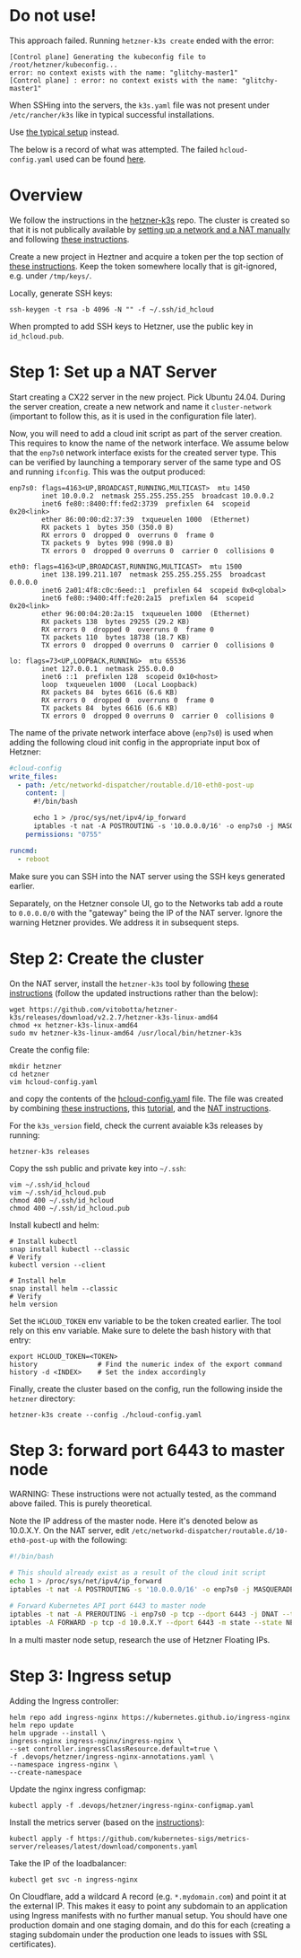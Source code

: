 # Do not use!

This approach failed. Running `hetzner-k3s create` ended with the error:

```text
[Control plane] Generating the kubeconfig file to /root/hetzner/kubeconfig...
error: no context exists with the name: "glitchy-master1"
[Control plane] : error: no context exists with the name: "glitchy-master1"
```

When SSHing into the servers, the `k3s.yaml` file was not present under `/etc/rancher/k3s` like in typical successful installations.

Use [the typical setup](Hetzner.md) instead.

The below is a record of what was attempted. The failed `hcloud-config.yaml` used can be found [here](.devops/infra/hetzner/abandoned/hcloud-config.yaml).

# Overview

We follow the instructions in the [hetzner-k3s][1] repo. The cluster is created so that it is not publically available by [setting up a network and a NAT manually][6] and following [these instructions][7].

Create a new project in Heztner and acquire a token per the top section of [these instructions][2]. Keep the token somewhere locally that is git-ignored, e.g. under `/tmp/keys/`.

Locally, generate SSH keys:

```shell
ssh-keygen -t rsa -b 4096 -N "" -f ~/.ssh/id_hcloud
```

When prompted to add SSH keys to Hetzner, use the public key in `id_hcloud.pub`.

# Step 1: Set up a NAT Server

Start creating a CX22 server in the new project. Pick Ubuntu 24.04. During the server creation, create a new network and name it `cluster-network` (important to follow this, as it is used in the configuration file later).

Now, you will need to add a cloud init script as part of the server creation. This requires to know the name of the network interface. We assume below that the `enp7s0` network interface exists for the created server type. This can be verified by launching a temporary server of the same type and OS and running `ifconfig`. This was the output produced:

```text
enp7s0: flags=4163<UP,BROADCAST,RUNNING,MULTICAST>  mtu 1450
        inet 10.0.0.2  netmask 255.255.255.255  broadcast 10.0.0.2
        inet6 fe80::8400:ff:fed2:3739  prefixlen 64  scopeid 0x20<link>
        ether 86:00:00:d2:37:39  txqueuelen 1000  (Ethernet)
        RX packets 1  bytes 350 (350.0 B)
        RX errors 0  dropped 0  overruns 0  frame 0
        TX packets 9  bytes 998 (998.0 B)
        TX errors 0  dropped 0 overruns 0  carrier 0  collisions 0

eth0: flags=4163<UP,BROADCAST,RUNNING,MULTICAST>  mtu 1500
        inet 138.199.211.107  netmask 255.255.255.255  broadcast 0.0.0.0
        inet6 2a01:4f8:c0c:6eed::1  prefixlen 64  scopeid 0x0<global>
        inet6 fe80::9400:4ff:fe20:2a15  prefixlen 64  scopeid 0x20<link>
        ether 96:00:04:20:2a:15  txqueuelen 1000  (Ethernet)
        RX packets 138  bytes 29255 (29.2 KB)
        RX errors 0  dropped 0  overruns 0  frame 0
        TX packets 110  bytes 18738 (18.7 KB)
        TX errors 0  dropped 0 overruns 0  carrier 0  collisions 0

lo: flags=73<UP,LOOPBACK,RUNNING>  mtu 65536
        inet 127.0.0.1  netmask 255.0.0.0
        inet6 ::1  prefixlen 128  scopeid 0x10<host>
        loop  txqueuelen 1000  (Local Loopback)
        RX packets 84  bytes 6616 (6.6 KB)
        RX errors 0  dropped 0  overruns 0  frame 0
        TX packets 84  bytes 6616 (6.6 KB)
        TX errors 0  dropped 0 overruns 0  carrier 0  collisions 0
```

The name of the private network interface above (`enp7s0`) is used when adding the following cloud init config in the appropriate input box of Hetzner:

```yaml
#cloud-config
write_files:
  - path: /etc/networkd-dispatcher/routable.d/10-eth0-post-up
    content: |
      #!/bin/bash

      echo 1 > /proc/sys/net/ipv4/ip_forward
      iptables -t nat -A POSTROUTING -s '10.0.0.0/16' -o enp7s0 -j MASQUERADE
    permissions: "0755"

runcmd:
  - reboot
```

Make sure you can SSH into the NAT server using the SSH keys generated earlier.

Separately, on the Hetzner console UI, go to the Networks tab add a route to `0.0.0.0/0` with the "gateway" being the IP of the NAT server. Ignore the warning Hetzner provides. We address it in subsequent steps.

# Step 2: Create the cluster

On the NAT server, install the `hetzner-k3s` tool by following [these instructions][2] (follow the updated instructions rather than the below):

```shell
wget https://github.com/vitobotta/hetzner-k3s/releases/download/v2.2.7/hetzner-k3s-linux-amd64
chmod +x hetzner-k3s-linux-amd64
sudo mv hetzner-k3s-linux-amd64 /usr/local/bin/hetzner-k3s
```

Create the config file:

```shell
mkdir hetzner
cd hetzner
vim hcloud-config.yaml
```

and copy the contents of the [hcloud-config.yaml][3] file. The file was created by combining [these instructions][4], this [tutorial][5], and the [NAT instructions][7].

For the `k3s_version` field, check the current avaiable k3s releases by running:

```shell
hetzner-k3s releases
```

Copy the ssh public and private key into `~/.ssh`:

```shell
vim ~/.ssh/id_hcloud
vim ~/.ssh/id_hcloud.pub
chmod 400 ~/.ssh/id_hcloud
chmod 400 ~/.ssh/id_hcloud.pub
```

Install kubectl and helm:

```shell
# Install kubectl
snap install kubectl --classic
# Verify
kubectl version --client

# Install helm
snap install helm --classic
# Verify
helm version
```

Set the `HCLOUD_TOKEN` env variable to be the token created earlier. The tool rely on this env variable. Make sure to delete the bash history with that entry:

```shell
export HCLOUD_TOKEN=<TOKEN>
history               # Find the numeric index of the export command
history -d <INDEX>    # Set the index accordingly
```

Finally, create the cluster based on the config, run the following inside the `hetzner` directory:

```shell
hetzner-k3s create --config ./hcloud-config.yaml
```

# Step 3: forward port 6443 to master node

WARNING: These instructions were not actually tested, as the command above failed. This is purely theoretical.

Note the IP address of the master node. Here it's denoted below as 10.0.X.Y. On the NAT server, edit `/etc/networkd-dispatcher/routable.d/10-eth0-post-up` with the following:

```bash
#!/bin/bash

# This should already exist as a result of the cloud init script
echo 1 > /proc/sys/net/ipv4/ip_forward
iptables -t nat -A POSTROUTING -s '10.0.0.0/16' -o enp7s0 -j MASQUERADE

# Forward Kubernetes API port 6443 to master node
iptables -t nat -A PREROUTING -i enp7s0 -p tcp --dport 6443 -j DNAT --to-destination 10.0.X.Y:6443
iptables -A FORWARD -p tcp -d 10.0.X.Y --dport 6443 -m state --state NEW,ESTABLISHED,RELATED -j ACCEPT
```

In a multi master node setup, research the use of Hetzner Floating IPs.

# Step 3: Ingress setup

Adding the Ingress controller:

```shell
helm repo add ingress-nginx https://kubernetes.github.io/ingress-nginx
helm repo update
helm upgrade --install \
ingress-nginx ingress-nginx/ingress-nginx \
--set controller.ingressClassResource.default=true \
-f .devops/hetzner/ingress-nginx-annotations.yaml \
--namespace ingress-nginx \
--create-namespace
```

Update the nginx ingress configmap:

```shell
kubectl apply -f .devops/hetzner/ingress-nginx-configmap.yaml
```

Install the metrics server (based on the [instructions](https://github.com/kubernetes-sigs/metrics-server)):

```shell
kubectl apply -f https://github.com/kubernetes-sigs/metrics-server/releases/latest/download/components.yaml
```

Take the IP of the loadbalancer:

```shell
kubectl get svc -n ingress-nginx
```

On Cloudflare, add a wildcard A record (e.g. `*.mydomain.com`) and point it at the external IP. This makes it easy to point any subdomain to an application using Ingress manifests with no further manual setup. You should have one production domain and one staging domain, and do this for each (creating a staging subdomain under the production one leads to issues with SSL certificates).

[1]: https://github.com/vitobotta/hetzner-k3s
[2]: https://github.com/vitobotta/hetzner-k3s/blob/main/docs/Installation.md
[3]: ./hcloud-config.yaml
[4]: https://github.com/vitobotta/hetzner-k3s/blob/main/docs/Creating_a_cluster.md
[5]: https://github.com/vitobotta/hetzner-k3s/blob/main/docs/Setting%20up%20a%20cluster.md
[6]: https://community.hetzner.com/tutorials/how-to-set-up-nat-for-cloud-networks
[7]: https://github.com/vitobotta/hetzner-k3s/blob/main/docs/Private_clusters_with_public_network_interface_disabled.md
